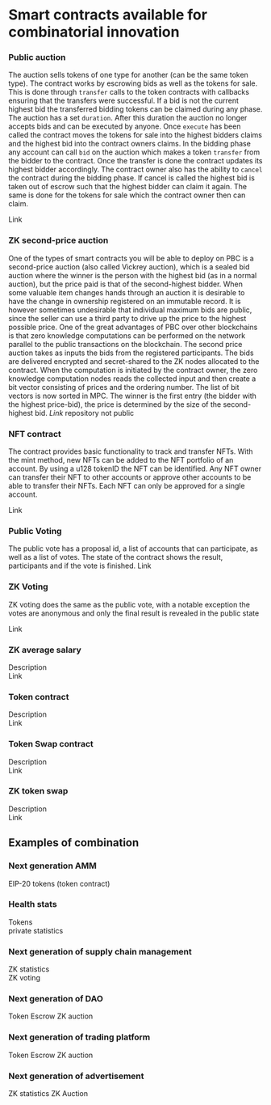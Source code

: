 # Smart contracts available for combinatorial innovation


### Public auction 

The auction sells tokens of one type for another (can be the same token type). The contract works by escrowing bids as well as the tokens for sale. This is done through `transfer` calls to the token contracts with callbacks ensuring that the transfers were successful. If a bid is not the current highest bid the transferred bidding tokens can be claimed during any phase. The auction has a set `duration`. After this duration the auction no longer accepts bids and can be executed by anyone. Once `execute` has been called the contract moves the tokens for sale into the highest bidders claims and the highest bid into the contract owners claims. In the bidding phase any account can call `bid` on the auction which makes a token `transfer` from the bidder to the contract. Once the transfer is done the contract updates its highest bidder accordingly. The contract owner also has the ability to `cancel` the contract during the bidding phase. If cancel is called the highest bid is taken out of escrow such that the highest bidder can claim it again. The same is done for the tokens for sale which the contract owner then can claim.
  
Link   

### ZK second-price auction   

One of the types of smart contracts you will be able to deploy on PBC is a second-price auction (also called Vickrey auction), which is a sealed bid auction where the winner is the person with the highest bid (as in a normal auction), but the price paid is that of the second-highest bidder. When some valuable item changes hands through an auction it is desirable to have the change in ownership registered on an immutable record. It is however sometimes undesirable that individual maximum bids are public, since the seller can use a third party to drive up the price to the highest possible price. One of the great advantages of PBC over other blockchains is that zero knowledge computations can be performed on the network parallel to the public transactions on the blockchain. The second price auction takes as inputs the bids from the registered participants. The bids are delivered encrypted and secret-shared to the ZK nodes allocated to the contract. When the computation is initiated by the contract owner, the zero knowledge computation nodes reads the collected input and then create a bit vector consisting of prices and the ordering number. The list of bit vectors is now sorted in MPC. The winner is the first entry (the bidder with the highest price-bid), the price is determined by the size of the second-highest bid.
_Link_ repository not public

### NFT contract   

The contract provides basic functionality to track and transfer NFTs. With the mint method, new NFTs can be added to the NFT portfolio of an account. By using a u128 tokenID the NFT can be identified. Any NFT owner can transfer their NFT to other accounts or approve other accounts to be able to transfer their NFTs. Each NFT can only be approved for a single account.
  
Link

### Public Voting

The public vote has a proposal id, a list of accounts that can participate, as well as a list of votes. The state of the contract shows the result, participants and if the vote is finished.
Link

### ZK Voting

ZK voting does the same as the public vote, with a notable exception the votes are anonymous and only the final result is revealed in the public state

Link

### ZK average salary

Description   
Link

### Token contract

Description   
Link

### Token Swap contract

Description   
Link

### ZK token swap

Description   
Link

## Examples of combination

### Next generation AMM
EIP-20 tokens (token contract)

### Health stats
Tokens    
private statistics

### Next generation of supply chain management
ZK statistics   
ZK voting

### Next generation of DAO
Token
Escrow
ZK auction

### Next generation of trading platform
Token
Escrow
ZK auction

### Next generation of advertisement
ZK statistics
ZK Auction







